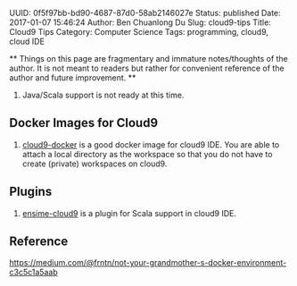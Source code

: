 UUID: 0f5f97bb-bd90-4687-87d0-58ab2146027e
Status: published
Date: 2017-01-07 15:46:24
Author: Ben Chuanlong Du
Slug: cloud9-tips
Title: Cloud9 Tips
Category: Computer Science
Tags: programming, cloud9, cloud IDE

**
Things on this page are
fragmentary and immature notes/thoughts of the author.
It is not meant to readers
but rather for convenient reference of the author and future improvement.
**

1. Java/Scala support is not ready at this time. 

## Docker Images for Cloud9

1. [cloud9-docker](https://hub.docker.com/r/kdelfour/cloud9-docker/)
    is a good docker image for cloud9 IDE.
    You are able to attach a local directory as the workspace
    so that you do not have to create (private) workspaces on cloud9.

## Plugins

1. [ensime-cloud9](https://github.com/ensime/ensime-cloud9)
    is a plugin for Scala support in cloud9 IDE.

## Reference

https://medium.com/@frntn/not-your-grandmother-s-docker-environment-c3c5c1a5aab
